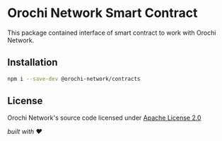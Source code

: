 # Orochi Network Smart Contract

This package contained interface of smart contract to work with Orochi Network.

## Installation

```bash
npm i --save-dev @orochi-network/contracts
```

## License

Orochi Network's source code licensed under [Apache License 2.0](./LICENSE)

_built with ❤️_
